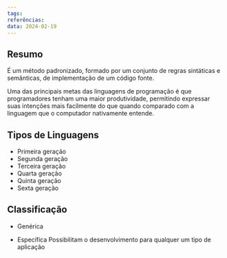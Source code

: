 ```yaml
---
tags: 
referências: 
data: 2024-02-19
---
```

## Resumo

É um método padronizado, formado por um conjunto de regras sintáticas e semânticas, de implementação de um código fonte.

Uma das principais metas das linguagens de programação é que programadores tenham uma maior produtividade, permitindo expressar suas intenções mais facilmente do que quando comparado com a linguagem que o computador nativamente entende.

## Tipos de Linguagens

- Primeira geração
- Segunda geração
- Terceira geração
- Quarta geração
- Quinta geração
- Sexta geração

## Classificação

- Genérica
	
- Específica
	Possibilitam o desenvolvimento para qualquer um tipo de aplicação


